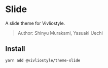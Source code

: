 # Slide

A slide theme for Vivliostyle.

> Author: Shinyu Murakami, Yasuaki Uechi

## Install

```
yarn add @vivliostyle/theme-slide
```

